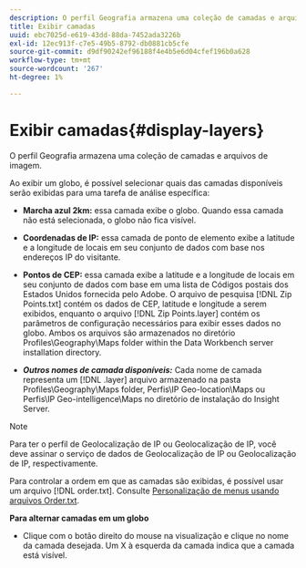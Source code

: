 ```yaml
---
description: O perfil Geografia armazena uma coleção de camadas e arquivos de imagem.
title: Exibir camadas
uuid: ebc7025d-e619-43dd-88da-7452ada3226b
exl-id: 12ec913f-c7e5-49b5-8792-db0881cb5cfe
source-git-commit: d9df90242ef96188f4e4b5e6d04cfef196b0a628
workflow-type: tm+mt
source-wordcount: '267'
ht-degree: 1%

---
```


# Exibir camadas{#display-layers}

O perfil Geografia armazena uma coleção de camadas e arquivos de imagem.

Ao exibir um globo, é possível selecionar quais das camadas disponíveis serão exibidas para uma tarefa de análise específica:

* **Marcha azul 2km:** essa camada exibe o globo. Quando essa camada não está selecionada, o globo não fica visível.
* **Coordenadas de IP:** essa camada de ponto de elemento exibe a latitude e a longitude de locais em seu conjunto de dados com base nos endereços IP do visitante.
* **Pontos de CEP:** essa camada exibe a latitude e a longitude de locais em seu conjunto de dados com base em uma lista de Códigos postais dos Estados Unidos fornecida pelo Adobe. O arquivo de pesquisa [!DNL Zip Points.txt] contém os dados de CEP, latitude e longitude a serem exibidos, enquanto o arquivo [!DNL Zip Points.layer] contém os parâmetros de configuração necessários para exibir esses dados no globo. Ambos os arquivos são armazenados no diretório Profiles\Geography\Maps folder within the Data Workbench server installation directory.

* ***Outros nomes de camada disponíveis:*** Cada nome de camada representa um  [!DNL .layer] arquivo armazenado na pasta Profiles\Geography\Maps folder, Perfis\IP Geo-location\Maps ou Perfis\IP Geo-intelligence\Maps no diretório de instalação do Insight Server.

>[!NOTE]
>
>Para ter o perfil de Geolocalização de IP ou Geolocalização de IP, você deve assinar o serviço de dados de Geolocalização de IP ou Geolocalização de IP, respectivamente.

Para controlar a ordem em que as camadas são exibidas, é possível usar um arquivo [!DNL order.txt]. Consulte [Personalização de menus usando arquivos Order.txt](../../../../home/c-get-started/c-intf-anlys-ftrs/c-ctm-menus/t-cstm-menus-ordr-files.md#task-a391800a8dd444deb3e1516d5189f999).

**Para alternar camadas em um globo**

* Clique com o botão direito do mouse na visualização e clique no nome da camada desejada. Um X à esquerda da camada indica que a camada está visível.
